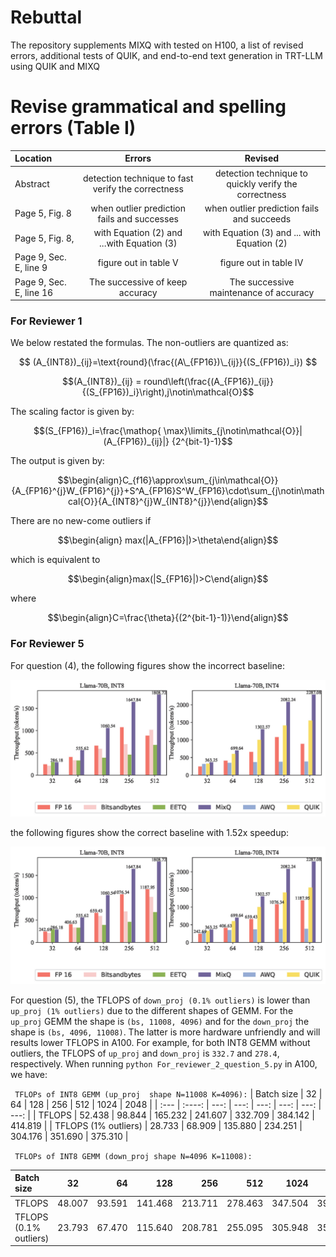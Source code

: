 # Rebuttal


The repository supplements MIXQ with tested on H100, a list of revised errors, additional tests of QUIK, and end-to-end text generation in TRT-LLM using QUIK and MIXQ

# Revise grammatical and spelling errors (Table I)

| Location                  |  Errors         | Revised            |
| :---                     |    :----:   |        :----:       | 
| Abstract                   |   detection technique to fast verify the correctness    | detection technique to quickly verify the correctness      |
| Page  5, Fig. 8    |when outlier prediction fails and successes    | when outlier prediction fails and succeeds           | 
| Page 5, Fig. 8,               |    with Equation (2) and ...with  Equation (3)   | with Equation (3) and ... with  Equation (2)       | 
| Page 9, Sec. E, line 9               |  figure out in table  V  | figure out in table  IV  | 
| Page 9, Sec. E, line 16               |   The successive of keep accuracy |  The successive maintenance of accuracy  | 

### For Reviewer 1
 We below restated the formulas. The non-outliers are quantized as:
 
 $$ (A_{INT8})_{ij}=\text{round}(\frac{(A\_{FP16})\_{ij}}{(S_{FP16})_i}) $$


$$(A_{INT8})_{ij} = round\left(\frac{(A_{FP16})_{ij}}{(S_{FP16})_i}\right),j\notin\mathcal{O}$$
 
 
 The scaling factor is given by:
 
$$(S_{FP16})_i=\frac{\mathop{ \max}\limits_{j\notin\mathcal{O}}|(A_{FP16})_{ij}|} {2^{bit-1}-1}$$
 
 The output is given by:
 
 $$\begin{align}C_{f16}\approx\sum_{j\in\mathcal{O}}{A_{FP16}^{j}W_{FP16}^{j}}+S^A_{FP16}S^W_{FP16}\cdot\sum_{j\notin\mathcal{O}}{A_{INT8}^{j}W_{INT8}^{j}}\end{align}$$
 
 
 There are no new-come outliers if 
 
 $$\begin{align} max(|A_{FP16}|)>\theta\end{align}$$
 
 which is equivalent to 
 
 $$\begin{align}max(|S_{FP16}|)>C\end{align}$$
 
 where
 
 $$\begin{align}C=\frac{\theta}{(2^{bit-1}-1)}\end{align}$$

### For Reviewer 5


For question (4), the following figures show the incorrect baseline:

![Wrong baseline](throughput-llama70b_r.jpg "Wrong baseline") 


the following figures show the correct baseline with 1.52x speedup:

![Revised baseline](throughput-llama70b_revised_baseline.jpg "Revised baseline") 

For question (5), the TFLOPS of `down_proj (0.1% outliers)` is lower than `up_proj (1% outliers)` due to the different shapes of GEMM. For the `up_proj` GEMM the shape is `(bs, 11008, 4096)` and for the `down_proj`  the shape is `(bs, 4096, 11008)`. The latter is more hardware unfriendly and will results lower TFLOPS in A100. For example, for both INT8 GEMM without outliers, the TFLOPS of `up_proj` and `down_proj` is `332.7` and `278.4`, respectively. When running ```python For_reviewer_2_question_5.py``` in A100, we have:



``` TFLOPs of INT8 GEMM (up_proj  shape N=11008 K=4096):```
| Batch size                | 32          | 64            | 128         | 256      | 512      | 1024    | 2048    |
| :---                     |    :----:   |          ---: |  ---:        |  ---:    |  ---:    |  ---:   |  ---:   |
| TFLOPS                   | 52.438      | 98.844        | 165.232      | 241.607  | 332.709  | 384.142 | 414.819 |
| TFLOPS  (1% outliers)    | 28.733     | 68.909       | 135.880        | 234.251  | 304.176  | 351.690 | 375.310 |

``` TFLOPs of INT8 GEMM (down_proj shape N=4096 K=11008):```

| Batch size                  | 32          | 64           | 128         | 256      | 512      | 1024    | 2048    |
| :---                     |    :----:   |          ---: |  ---:        |  ---:    |  ---:    |  ---:   |  ---:   |
| TFLOPS                     | 48.007      | 93.591      | 141.468      | 213.711 | 278.463 | 347.504 | 399.033 |
| TFLOPS  (0.1% outliers)    | 23.793     | 67.470       | 115.640       | 208.781 | 255.095 | 305.948 | 351.168 |